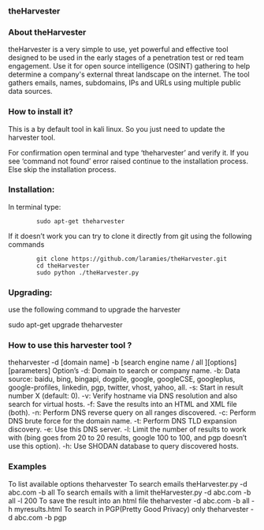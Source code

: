 ### theHarvester

### About theHarvester
theHarvester is a very simple to use, yet powerful and effective tool designed to be used in the early stages of a penetration test or red team engagement. Use it for open source intelligence (OSINT) gathering to help determine a company's external threat landscape on the internet. The tool gathers emails, names, subdomains, IPs and URLs using multiple public data sources.

### How to install it?
This is a by default tool in kali linux. So you just need to update the harvester tool.

For confirmation open terminal and type ‘theharvester’ and verify it. If  you see ‘command not found’ error raised continue to the installation process. Else skip the installation process.

### Installation:
In terminal type:

            sudo apt-get theharvester
If it doesn’t work you can try to clone it directly from git using the following commands

            git clone https://github.com/laramies/theHarvester.git
            cd theHarvester
            sudo python ./theHarvester.py
### Upgrading:
use the following command to upgrade the harvester

  sudo apt-get upgrade theharvester

### How to use this harvester tool ?
  theharvester -d [domain name] -b [search engine name / all ][options] [parameters]
Option’s
-d: Domain to search or company name.
-b: Data source: baidu, bing, bingapi, dogpile, google, googleCSE, googleplus, google-profiles, linkedin, pgp, twitter, vhost, yahoo, all.
-s: Start in result number X (default: 0).
-v: Verify hostname via DNS resolution and also search for virtual hosts.
-f: Save the results into an HTML and XML file (both).
-n: Perform DNS reverse query on all ranges discovered.
-c: Perform DNS brute force for the domain name.
-t: Perform DNS TLD expansion discovery.
-e: Use this DNS server.
-l: Limit the number of results to work with (bing goes from 20 to 20 results, google 100 to 100, and pgp doesn’t use this option).
-h: Use SHODAN database to query discovered hosts.

### Examples
To list available options
        theharvester
To search emails
        theHarvester.py -d abc.com -b all
To search emails with a limit
        theHarvester.py -d abc.com -b all -l 200
To save the result into an html file
        theharvester -d abc.com -b all -h myresults.html
 To search in PGP(Pretty Good Privacy) only
        theharvester -d abc.com -b pgp     

